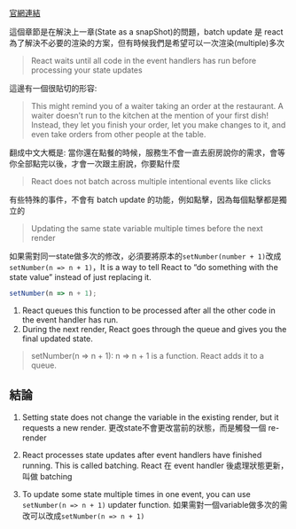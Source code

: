 [官網連結](https://beta.reactjs.org/learn/queueing-a-series-of-state-updates)

這個章節是在解決上一章(State as a snapShot)的問題，batch update 是 react 為了解決不必要的渲染的方案，但有時候我們是希望可以一次渲染(multiple)多次

> React waits until all code in the event handlers has run before processing your state updates

這邊有一個很貼切的形容:

> This might remind you of a waiter taking an order at the restaurant. A waiter doesn’t run to the kitchen at the mention of your first dish! Instead, they let you finish your order, let you make changes to it, and even take orders from other people at the table.

翻成中文大概是: 當你還在點餐的時候，服務生不會一直去廚房說你的需求，會等你全部點完以後，才會一次跟主廚說，你要點什麼

> React does not batch across multiple intentional events like clicks

有些特殊的事件，不會有 batch update 的功能，例如點擊，因為每個點擊都是獨立的

> Updating the same state variable multiple times before the next render

如果需對同一state做多次的修改，必須要將原本的`setNumber(number + 1)`改成`setNumber(n => n + 1)`，It is a way to tell React to “do something with the state value” instead of just replacing it.

```js
setNumber(n => n + 1);
```

1. React queues this function to be processed after all the other code in the event handler has run.
2. During the next render, React goes through the queue and gives you the final updated state.

> setNumber(n => n + 1): n => n + 1 is a function. React adds it to a queue.


## 結論
1. Setting state does not change the variable in the existing render, but it requests a new render.
更改state不會更改當前的狀態，而是觸發一個 re-render

2. React processes state updates after event handlers have finished running. This is called batching.
React 在 event handler 後處理狀態更新，叫做 batching

3. To update some state multiple times in one event, you can use `setNumber(n => n + 1)` updater function.
如果需對一個variable做多次的需改可以改成`setNumber(n => n + 1)`
